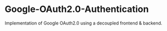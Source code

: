 # Google-OAuth2.0-Authentication
Implementation of Google OAuth2.0 using a decoupled frontend &amp; backend.
